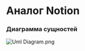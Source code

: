 # Аналог Notion

### Диаграмма сущностей

![Uml Diagram.png](..%2F..%2F..%2FDownloads%2FUml%20Diagram.png)
